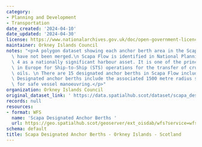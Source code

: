 ```yaml
---
category:
- Planning and Development
- Transportation
date_created: '2024-04-10'
date_updated: '2024-04-30'
license: https://www.nationalarchives.gov.uk/doc/open-government-licence/version/3/
maintainer: Orkney Islands Council
notes: "<p>A polygon dataset showing each anchor berth area in the Scapa Flow. These\
  \ have not been merged.\n Scapa Flow is identified in National Planning Framework\
  \ 4 as a nationally significant harbour asset. It is one of the principal locations\
  \ in Europe for Ship-to-Ship (STS) operations for the transfer of crude and fuel\
  \ oils. \n There are 15 designated anchor berths in Scapa Flow including 4 STS berths.\
  \ Designated anchor berths include the associated 1500 metre radius sensitive areas\
  \ for safe vessel manoeuvring.</p>"
organization: Orkney Islands Council
original_dataset_link: ' https://data.spatialhub.scot/dataset/scapa_designated_anchor_berths_-_orkney_islands-oi'
records: null
resources:
- format: WFS
  name: 'Scapa Designated Anchor Berths '
  url: https://geo.spatialhub.scot/geoserver/ext_oisdab/wfs?service=wfs&typeName=ext_oisdab:pub_oisdab
schema: default
title: Scapa Designated Anchor Berths - Orkney Islands - Scotland
---
```

